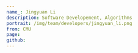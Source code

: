 ```yaml
---
name_: Jingyuan Li
description: Software Developement, Algorithms
portrait: /img/team/developers/jingyuan_li.png
from: CMU
page:
github:
---
```


